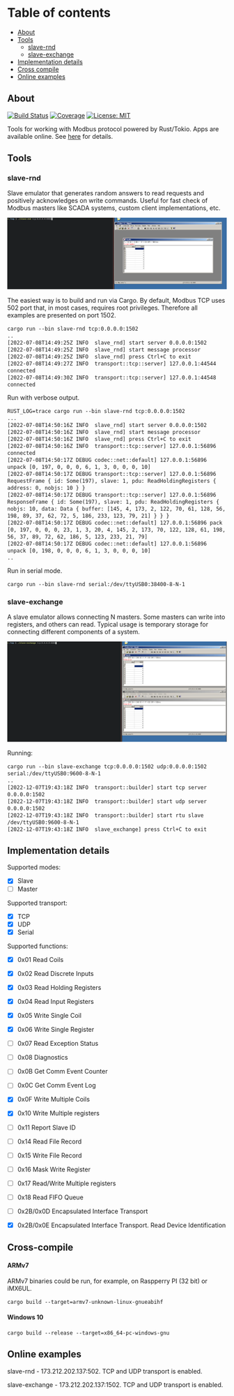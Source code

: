 # Table of contents
* [About](#about)
* [Tools](#tools)
    * [slave-rnd](#tools-slave-rnd)
    * [slave-exchange](#tools-slave-exchange)
* [Implementation details](#implementation-details)
* [Cross compile](#cross-compile)
* [Online examples](#online-examples)

<a name="about"></a>
## About
[![Build Status](https://gitlab.com/alexs-sh/modbus-tools/badges/master/pipeline.svg)](https://gitlab.com/alexs-sh/modbus-tools/-/commits/master)
[![Coverage](https://gitlab.com/alexs-sh/modbus-tools/badges/master/coverage.svg)](https://gitlab.com/alexs-sh/modbus-tools/-/commits/master)
[![License: MIT](https://img.shields.io/badge/License-MIT-yellow.svg)](https://opensource.org/licenses/MIT)

Tools for working with Modbus protocol powered by Rust/Tokio. Apps are available
online. See [here](#online-examples) for details.

<a name="tools"></a>
## Tools

<a name="tools-slave-rnd"></a>
### slave-rnd

Slave emulator that generates random answers to read requests
and positively acknowledges on write commands. Useful for fast check of Modbus
masters like SCADA systems, custom client implementations, etc.

![](docs/pics/slave-rnd.gif)

The easiest way is to build and run via Cargo. By default, Modbus TCP uses 502
port that, in most cases, requires root privileges. Therefore all examples are
presented on port 1502.

```
cargo run --bin slave-rnd tcp:0.0.0.0:1502
..
[2022-07-08T14:49:25Z INFO  slave_rnd] start server 0.0.0.0:1502
[2022-07-08T14:49:25Z INFO  slave_rnd] start message processor
[2022-07-08T14:49:25Z INFO  slave_rnd] press Ctrl+C to exit
[2022-07-08T14:49:27Z INFO  transport::tcp::server] 127.0.0.1:44544 connected
[2022-07-08T14:49:30Z INFO  transport::tcp::server] 127.0.0.1:44548 connected
```

Run with verbose output.

```
RUST_LOG=trace cargo run --bin slave-rnd tcp:0.0.0.0:1502
...
[2022-07-08T14:50:16Z INFO  slave_rnd] start server 0.0.0.0:1502
[2022-07-08T14:50:16Z INFO  slave_rnd] start message processor
[2022-07-08T14:50:16Z INFO  slave_rnd] press Ctrl+C to exit
[2022-07-08T14:50:16Z INFO  transport::tcp::server] 127.0.0.1:56896 connected
[2022-07-08T14:50:17Z DEBUG codec::net::default] 127.0.0.1:56896 unpack [0, 197, 0, 0, 0, 6, 1, 3, 0, 0, 0, 10]
[2022-07-08T14:50:17Z DEBUG transport::tcp::server] 127.0.0.1:56896 RequestFrame { id: Some(197), slave: 1, pdu: ReadHoldingRegisters { address: 0, nobjs: 10 } }
[2022-07-08T14:50:17Z DEBUG transport::tcp::server] 127.0.0.1:56896 ResponseFrame { id: Some(197), slave: 1, pdu: ReadHoldingRegisters { nobjs: 10, data: Data { buffer: [145, 4, 173, 2, 122, 70, 61, 128, 56, 198, 89, 37, 62, 72, 5, 186, 233, 123, 79, 21] } } }
[2022-07-08T14:50:17Z DEBUG codec::net::default] 127.0.0.1:56896 pack [0, 197, 0, 0, 0, 23, 1, 3, 20, 4, 145, 2, 173, 70, 122, 128, 61, 198, 56, 37, 89, 72, 62, 186, 5, 123, 233, 21, 79]
[2022-07-08T14:50:17Z DEBUG codec::net::default] 127.0.0.1:56896 unpack [0, 198, 0, 0, 0, 6, 1, 3, 0, 0, 0, 10]
..
```

Run in serial mode.

```
cargo run --bin slave-rnd serial:/dev/ttyUSB0:38400-8-N-1
```

<a name="tools-slave-exchange"></a>
### slave-exchange

A slave emulator allows connecting N masters. Some masters can write into
registers, and others can read. Typical usage is temporary storage for
connecting different components of a system.

![](docs/pics/slave-exchange.gif)

Running:

```
cargo run --bin slave-exchange tcp:0.0.0.0:1502 udp:0.0.0.0:1502 serial:/dev/ttyUSB0:9600-8-N-1
..
[2022-12-07T19:43:18Z INFO  transport::builder] start tcp server 0.0.0.0:1502
[2022-12-07T19:43:18Z INFO  transport::builder] start udp server 0.0.0.0:1502
[2022-12-07T19:43:18Z INFO  transport::builder] start rtu slave /dev/ttyUSB0:9600-8-N-1
[2022-12-07T19:43:18Z INFO  slave_exchange] press Ctrl+C to exit
```

<a name="implementation-details"></a>
## Implementation details

Supported modes:

- [x] Slave
- [ ] Master

Supported transport: 

- [x] TCP
- [x] UDP
- [x] Serial

Supported functions: 

- [x] 0x01 Read Coils
- [x] 0x02 Read Discrete Inputs
- [x] 0x03 Read Holding Registers
- [x] 0x04 Read Input Registers
- [x] 0x05 Write Single Coil
- [x] 0x06 Write Single Register
- [ ] 0x07 Read Exception Status
- [ ] 0x08 Diagnostics
- [ ] 0x0B Get Comm Event Counter
- [ ] 0x0C Get Comm Event Log
- [x] 0x0F Write Multiple Coils
- [x] 0x10 Write Multiple registers
- [ ] 0x11 Report Slave ID
- [ ] 0x14 Read File Record
- [ ] 0x15 Write File Record
- [ ] 0x16 Mask Write Register
- [ ] 0x17 Read/Write Multiple registers
- [ ] 0x18 Read FIFO Queue
- [ ] 0x2B/0x0D Encapsulated Interface Transport
- [x] 0x2B/0x0E Encapsulated Interface Transport. Read Device Identification



<a name="cross-compile"></a>
## Cross-compile

#### ARMv7

ARMv7 binaries could be run, for example, on Raspperry PI (32 bit) or iMX6UL.

```
cargo build --target=armv7-unknown-linux-gnueabihf 
```

#### Windows 10

```
cargo build --release --target=x86_64-pc-windows-gnu
```

<a name="online-examples"></a>
## Online examples

slave-rnd - 173.212.202.137:502. TCP and UDP transport is enabled.

slave-exchange - 173.212.202.137:1502. TCP and UDP transport is enabled.

